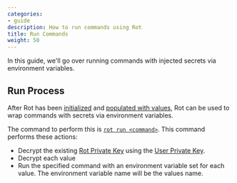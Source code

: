 ```yaml
---
categories:
- guide
description: How to run commands using Rot
title: Run Commands
weight: 50
---
```


In this guide, we'll go over running commands with injected secrets via environment variables.

## Run Process

After Rot has been [initialized](../initialize-rot) and [populated with values](../manage-values), Rot can be used to wrap commands with secrets via environment variables.

The command to perform this is [`rot run <command>`](../../references/cli#run).  This command performs these actions:

- Decrypt the existing [Rot Private Key](../../references/cryptography#rot-private-key) using the [User Private Key](../../references/cryptography#user-private-key).
- Decrypt each value
- Run the specified command with an environment variable set for each value.  The environment variable name will be the values name.
